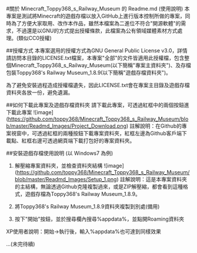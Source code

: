 #關於 Minecraft_Toppy368_s_Railway_Museum 的 Readme.md (使用說明)
本專案是測試將Minecraft的遊戲存檔以放入GitHub上進行版本控制所做的專案，同時為了方便大家取用、改作本作品，雖然本檔案為二進位不符合"開源軟體"的需求，不過還是以GNU的方式提出授權條款，此檔案為公有領域媒體素材方式處理。(類似CC0授權)

##授權方式
本專案選用的授權方式為GNU General Public License v3.0，詳情請訪問本目錄的LICENSE.txt檔案，本專案"全部"的文件皆適用此授權檔，包含整個Minecraft_Toppy368_s_Railway_Museum(以下簡稱"專案主資料夾")、及存檔包裝Toppy368's Railway Museum_1.8.9(以下簡稱"遊戲存檔資料夾")。

為了避免安裝過程造成授權檔遺失，因此LICENSE.txt會在專案主目錄及遊戲存檔資料夾各放一份，避免遺漏。

##如何下載此專案及遊戲存檔資料夾
請下載此專案，可透過紅框中的兩個按鈕進下載此專案
![image] (https://github.com/toppy368/Minecraft_Toppy368_s_Railway_Museum/blob/master/Readmd_Images/Project_Download.png)
註解說明：在Github的專案視窗中，可透過紅框的兩種按鈕下載專案資料夾，紅框左邊為Github客戶端下載點、紅框右邊可透過網頁端下載打包好的專案資料夾。

##安裝遊戲存檔使用說明 (以 Windows7 為例)
1. 解壓縮專案資料夾，並檢查資料夾結構
![image] (https://github.com/toppy368/Minecraft_Toppy368_s_Railway_Museum/blob/master/Readmd_Images/Setup_1.png)
註解說明：這是本專案資料夾的主結構，無論透過Github克隆複製過來，或是ZIP解壓縮，都會看到這種格式，遊戲存檔為Toppy368's Railway Museum_1.8.9。

2. 將Toppy368's Railway Museum_1.8.9資料夾複製到別處(備用)

3. 按下"開始"按鈕，並於搜尋欄內搜尋%appdata%，並點開Roaming資料夾

XP使用者說明：開始→執行後，輸入%appdata%也可達到同樣效果

...(未完待續)